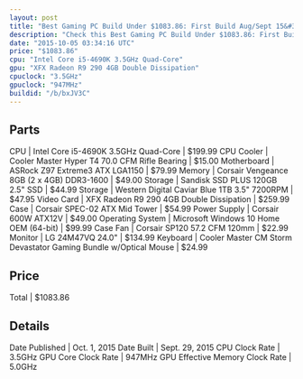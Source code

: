 ```yaml
---
layout: post
title: "Best Gaming PC Build Under $1083.86: First Build Aug/Sept 15&#39;"
description: "Check this Best Gaming PC Build Under $1083.86: First Build Aug/Sept 15&#39;. CPU: Intel Core i5-4690K 3.5GHz Quad-Core, CPU Cooler: Cooler Master Hyper T4 70.0 CFM Rifle "
date: "2015-10-05 03:34:16 UTC"
price: "$1083.86"
cpu: "Intel Core i5-4690K 3.5GHz Quad-Core"
gpu: "XFX Radeon R9 290 4GB Double Dissipation"
cpuclock: "3.5GHz"
gpuclock: "947MHz"
buildid: "/b/bxJV3C"
---
```


## Parts

CPU | Intel Core i5-4690K 3.5GHz Quad-Core | $199.99
CPU Cooler | Cooler Master Hyper T4 70.0 CFM Rifle Bearing | $15.00
Motherboard | ASRock Z97 Extreme3 ATX LGA1150 | $79.99
Memory | Corsair Vengeance 8GB (2 x 4GB) DDR3-1600 | $49.00
Storage | Sandisk SSD PLUS 120GB 2.5" SSD | $44.99
Storage | Western Digital Caviar Blue 1TB 3.5" 7200RPM | $47.95
Video Card | XFX Radeon R9 290 4GB Double Dissipation | $259.99
Case | Corsair SPEC-02 ATX Mid Tower | $54.99
Power Supply | Corsair 600W ATX12V | $49.00
Operating System | Microsoft Windows 10 Home OEM (64-bit) | $99.99
Case Fan | Corsair SP120 57.2 CFM 120mm | $22.99
Monitor | LG 24M47VQ 24.0" | $134.99
Keyboard | Cooler Master CM Storm Devastator Gaming Bundle w/Optical Mouse | $24.99

## Price

Total | $1083.86

## Details

Date Published | Oct. 1, 2015
Date Built | Sept. 29, 2015
CPU Clock Rate | 3.5GHz
GPU Core Clock Rate | 947MHz
GPU Effective Memory Clock Rate | 5.0GHz